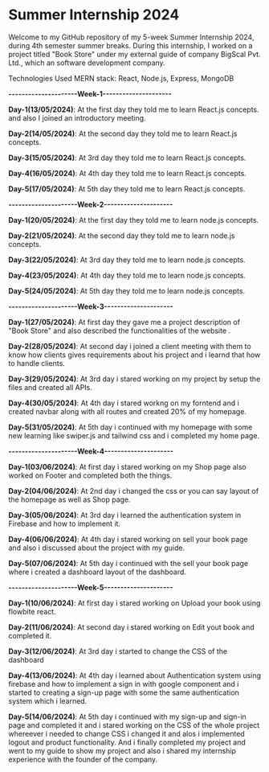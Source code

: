 # Summer Internship 2024
Welcome to my GitHub repository of my 5-week Summer Internship 2024, during 4th semester summer breaks. During this internship, I worked on a project titled "Book Store" under my external guide of company BigScal Pvt. Ltd., which an software development company.

Technologies Used
MERN stack: React, Node.js, Express, MongoDB

**---------------------Week-1---------------------**

**Day-1(13/05/2024)**:
At the first day they told me to learn React.js concepts. and also I joined an introductory meeting.

**Day-2(14/05/2024)**:
At the second day they told me to learn React.js concepts.

**Day-3(15/05/2024)**:
At 3rd day they told me to learn React.js concepts.

**Day-4(16/05/2024)**:
At 4th day they told me to learn React.js concepts.

**Day-5(17/05/2024)**:
At 5th day they told me to learn React.js concepts.

**---------------------Week-2---------------------**

**Day-1(20/05/2024)**:
At the first day they told me to learn node.js concepts.

**Day-2(21/05/2024)**:
At the second day they told me to learn node.js concepts.

**Day-3(22/05/2024)**:
At 3rd day they told me to learn node.js concepts.

**Day-4(23/05/2024)**:
At 4th day they told me to learn node.js concepts.

**Day-5(24/05/2024)**:
At 5th day they told me to learn node.js concepts.

**---------------------Week-3---------------------**

**Day-1(27/05/2024)**:
At first day they gave me a project description of "Book Store" and also described the functionalities of the website .

**Day-2(28/05/2024)**:
At second day i joined a client meeting with them to know how clients gives requirements about his project and i learnd that how to handle clients.

**Day-3(29/05/2024)**:
At 3rd day i stared working on my project by setup the files and created all APIs.

**Day-4(30/05/2024)**:
At 4th day i stared workng on my forntend and i created navbar along with all routes and created 20% of my homepage.

**Day-5(31/05/2024)**:
At 5th day i continued with my homepage with some new learning like swiper.js and tailwind css and i completed my home page.


**---------------------Week-4---------------------**

**Day-1(03/06/2024)**:
At first day i stared working on my Shop page also worked on Footer and completed both the things.

**Day-2(04/06/2024)**:
At 2nd day i changed the css or you can say layout of the homepage as well as Shop page.

**Day-3(05/06/2024)**:
At 3rd day i learned the authentication system in Firebase and how to implement it.

**Day-4(06/06/2024)**:
At 4th day i stared working on sell your book page and also i discussed about the project with my guide.

**Day-5(07/06/2024)**:
At 5th day i continued with the sell your book page where i created a dashboard layout of the dashboard.

**---------------------Week-5---------------------**

**Day-1(10/06/2024)**:
At first day i stared working on Upload your book using flowbite react.

**Day-2(11/06/2024)**:
At second day i stared working on Edit yout book and completed it.

**Day-3(12/06/2024)**:
At 3rd day i started to change the CSS of the dashboard

**Day-4(13/06/2024)**:
At 4th day i learned about Authentication system using firebase and how to implement a sign in with google component and i started to creating a sign-up page with some the same authentication system which i learned.

**Day-5(14/06/2024)**:
At 5th day i continued with my sign-up and sign-in page and completed it and i stared working on the CSS of the whole project whereever i needed to change CSS i changed it and alos i implemented logout and product functionality. And i finally completed my project and went to my guide to show my project and also i shared my internship experience with the founder of the company.
